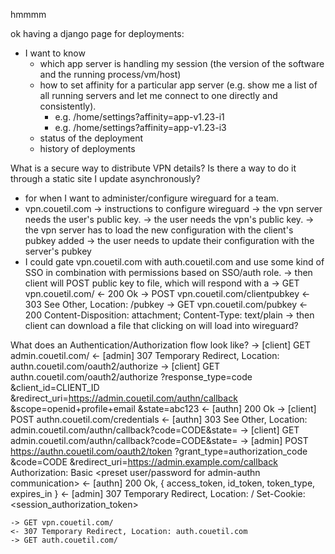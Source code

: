 hmmmm 

ok having a django page for deployments:
- I want to know
  - which app server is handling my session (the version of the software and the running process/vm/host)
  - how to set affinity for a particular app server (e.g. show me a list of all running servers and let me connect to one directly and consistently).
    - e.g. /home/settings?affinity=app-v1.23-i1
    - e.g. /home/settings?affinity=app-v1.23-i3
  - status of the deployment
  - history of deployments

What is a secure way to distribute VPN details? Is there a way to do it through
a static site I update asynchronously?
- for when I want to administer/configure wireguard for a team.
- vpn.couetil.com 
  -> instructions to configure wireguard
  -> the vpn server needs the user's public key.
  -> the user needs the vpn's public key.
  -> the vpn server has to load the new configuration with the client's pubkey
  added
  -> the user needs to update their configuration with the server's pubkey
- I could gate vpn.couetil.com with auth.couetil.com and use some kind of SSO
  in combination with permissions based on SSO/auth role.
  -> then client will POST public key to file, which will respond with a 
    -> GET vpn.couetil.com/
    <- 200 Ok
    -> POST vpn.couetil.com/clientpubkey
    <- 303 See Other, Location: /pubkey
    -> GET vpn.couetil.com/pubkey
    <- 200 Content-Disposition: attachment; Content-Type: text/plain
  -> then client can download a file that clicking on will load into wireguard?


What does an Authentication/Authorization flow look like?
-> [client] GET admin.couetil.com/
<- [admin] 307 Temporary Redirect, Location: authn.couetil.com/oauth2/authorize
-> [client] GET authn.couetil.com/oauth2/authorize
      ?response_type=code
      &client_id=CLIENT_ID
      &redirect_uri=https://admin.couetil.com/authn/callback
      &scope=openid+profile+email
      &state=abc123
<- [authn] 200 Ok
-> [client] POST authn.couetil.com/credentials
<- [authn] 303 See Other,
      Location: admin.couetil.com/authn/callback?code=CODE&state=
-> [client] GET admin.couetil.com/authn/callback?code=CODE&state=
  -> [admin] POST https://authn.couetil.com/oauth2/token
        ?grant_type=authorization_code
        &code=CODE
        &redirect_uri=https://admin.example.com/callback
        Authorization: Basic <preset user/password for admin-authn communication>
  <- [authn] 200 Ok, { access_token, id_token, token_type, expires_in }
<- [admin] 307 Temporary Redirect,
      Location: /
      Set-Cookie: <session_authorization_token>


    -> GET vpn.couetil.com/
    <- 307 Temporary Redirect, Location: auth.couetil.com
    -> GET auth.couetil.com/
